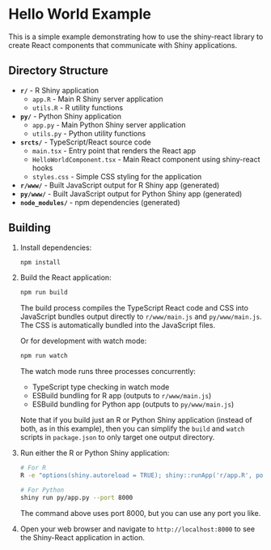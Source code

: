 # Hello World Example

This is a simple example demonstrating how to use the shiny-react library to create React components that communicate with Shiny applications.

## Directory Structure

- **`r/`** - R Shiny application
  - `app.R` - Main R Shiny server application
  - `utils.R` - R utility functions
- **`py/`** - Python Shiny application
  - `app.py` - Main Python Shiny server application
  - `utils.py` - Python utility functions
- **`srcts/`** - TypeScript/React source code
  - `main.tsx` - Entry point that renders the React app
  - `HelloWorldComponent.tsx` - Main React component using shiny-react hooks
  - `styles.css` - Simple CSS styling for the application
- **`r/www/`** - Built JavaScript output for R Shiny app (generated)
- **`py/www/`** - Built JavaScript output for Python Shiny app (generated)
- **`node_modules/`** - npm dependencies (generated)

## Building

1. Install dependencies:
   ```bash
   npm install
   ```

2. Build the React application:
   ```bash
   npm run build
   ```

   The build process compiles the TypeScript React code and CSS into JavaScript bundles output directly to `r/www/main.js` and `py/www/main.js`. The CSS is automatically bundled into the JavaScript files.

   Or for development with watch mode:
   ```bash
   npm run watch
   ```

   The watch mode runs three processes concurrently:
   - TypeScript type checking in watch mode
   - ESBuild bundling for R app (outputs to `r/www/main.js`)
   - ESBuild bundling for Python app (outputs to `py/www/main.js`)


   Note that if you build just an R or Python Shiny application (instead of both, as in this example), then you can simplify the `build` and `watch` scripts in `package.json` to only target one output directory.

3. Run either the R or Python Shiny application:

   ```bash
   # For R
   R -e "options(shiny.autoreload = TRUE); shiny::runApp('r/app.R', port=8000)"
   
   # For Python
   shiny run py/app.py --port 8000
   ```

   The command above uses port 8000, but you can use any port you like.

4. Open your web browser and navigate to `http://localhost:8000` to see the Shiny-React application in action.
